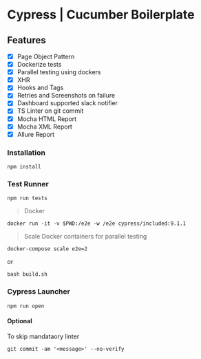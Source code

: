 # Cypress | Cucumber Boilerplate

## Features
- [x] Page Object Pattern
- [x] Dockerize tests
- [x] Parallel testing using dockers
- [x] XHR
- [x] Hooks and Tags
- [x] Retries and Screenshots on failure
- [x] Dashboard supported slack notifier
- [x] TS Linter on git commit
- [x] Mocha HTML Report
- [x] Mocha XML Report
- [x] Allure Report

### Installation
```
npm install
```

### Test Runner
```
npm run tests
```
> Docker
```
docker run -it -v $PWD:/e2e -w /e2e cypress/included:9.1.1
```
> Scale Docker containers for parallel testing
```
docker-compose scale e2e=2
```
or
```
bash build.sh
```

### Cypress Launcher
```
npm run open
```

#### Optional
To skip mandataory linter
```
git commit -am '<message>' --no-verify
```